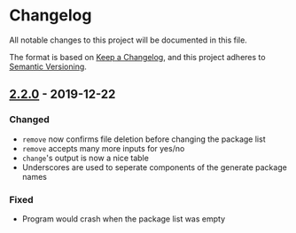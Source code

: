 # Changelog

All notable changes to this project will be documented in this file.

The format is based on [Keep a Changelog](https://keepachangelog.com/en/1.0.0/),
and this project adheres to [Semantic Versioning](https://semver.org/spec/v2.0.0.html).

## [2.2.0] - 2019-12-22

### Changed

- `remove` now confirms file deletion before changing the package list
- `remove` accepts many more inputs for yes/no
- `change`'s output is now a nice table
- Underscores are used to seperate components of the generate package names

### Fixed

- Program would crash when the package list was empty

[2.2.0]: https://github.com/awesmubarak/gitget/releases/tag/v2.2.0
